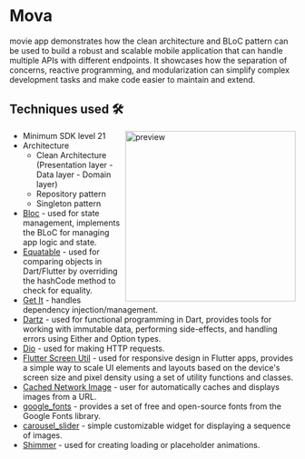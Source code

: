 # Mova
movie app demonstrates how the clean architecture and BLoC pattern can be used to build a robust and scalable mobile application that can handle multiple APIs with different endpoints. It showcases how the separation of concerns, reactive programming, and modularization can simplify complex development tasks and make code easier to maintain and extend.

## Techniques used 🛠️    

<img width="300" align="right" src="https://github.com/moha-b/Mova/assets/73842931/9bcd7c9b-80a3-4933-b8e1-99ead186663b" alt="preview" />
 
- Minimum SDK level 21
- Architecture
  - Clean Architecture (Presentation layer - Data layer - Domain layer)
  - Repository pattern
  - Singleton pattern
- [Bloc](https://bloclibrary.dev/#/) - used for state management, implements the BLoC for managing app logic and state.
- [Equatable](https://pub.dev/packages/equatable) - used for comparing objects in Dart/Flutter by overriding the hashCode method to check for equality.
- [Get It](https://pub.dev/packages/get_it) - handles dependency injection/management.
- [Dartz](https://pub.dev/packages/dartz) - used for functional programming in Dart, provides tools for working with immutable data, performing side-effects, and handling errors using Either and Option types.
- [Dio](https://pub.dev/packages/dio) - used for making HTTP requests.
- [Flutter Screen Util](https://pub.dev/packages/flutter_screenutil) - used for responsive design in Flutter apps, provides a simple way to scale UI elements and layouts based on the device's screen size and pixel density using a set of utility functions and classes.
- [Cached Network Image](https://pub.dev/packages/cached_network_image) - user for automatically caches and displays images from a URL.
- [google_fonts](https://pub.dev/packages/google_fonts) - provides a set of free and open-source fonts from the Google Fonts library.
- [carousel_slider](https://pub.dev/packages/carousel_slider) - simple customizable widget for displaying a sequence of images.
- [Shimmer](https://pub.dev/packages/shimmer) - used for creating loading or placeholder animations.

